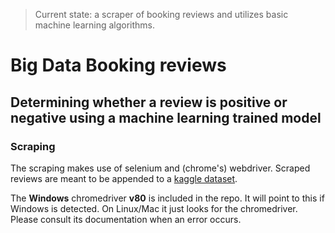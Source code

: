 > Current state: a scraper of booking reviews and utilizes basic machine learning algorithms.

# Big Data Booking reviews
## Determining whether a review is positive or negative using a machine learning trained model

### Scraping
The scraping makes use of selenium and (chrome's) webdriver.
Scraped reviews are meant to be appended to a [kaggle dataset](https://www.kaggle.com/jiashenliu/515k-hotel-reviews-data-in-europe).

The **Windows** chromedriver **v80** is included in the repo. It will point to this if Windows is detected. On Linux/Mac it just looks for the chromedriver.
Please consult its documentation when an error occurs.